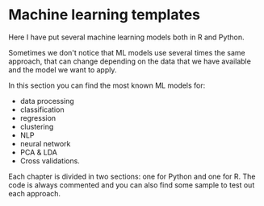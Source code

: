 # Machine learning templates
Here I have put several machine learning models both in R and Python. 

Sometimes we don't notice that ML models use several times the same approach, that can change depending on the data that we have available and the model we want to apply.

In this section you can find the most known ML models for:
- data processing
- classification
- regression
- clustering 
- NLP
- neural network
- PCA & LDA
- Cross validations.

Each chapter is divided in two sections: one for Python and one for R. The code is always commented and you can also find some sample to test out each approach.
